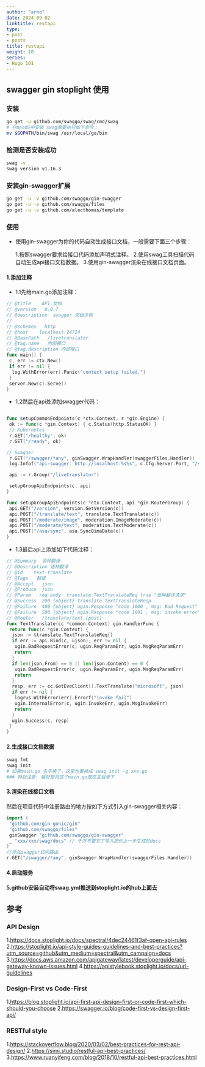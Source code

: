 ```yaml
---
author: "arno"
date: 2024-09-02
linktitle: restapi
type:
- post
- posts
title: restapi
weight: 10
series:
- Hugo 101
---
```


## swagger gin stoplight 使用

### 安装

```bash
go get -u github.com/swaggo/swag/cmd/swag
# 在macOS中安装 swag需要执行如下命令：
mv $GOPATH/bin/swag /usr/local/go/bin
```

### 检测是否安装成功

```bash
swag -v
swag version v1.16.3

```

### 安装gin-swagger扩展

```bash
go get -u -v github.com/swaggo/gin-swagger
go get -u -v github.com/swaggo/files
go get -u -v github.com/alecthomas/template

```

### 使用

- 使用gin-swagger为你的代码自动生成接口文档，一般需要下面三个步骤：

    1.按照swagger要求给接口代码添加声明式注释。
    2.使用swag工具扫描代码自动生成api接口文档数据。
    3.使用gin-swagger渲染在线接口文档页面。

#### 1.添加注释

- 1.1先给main.go添加注释：

```go
// @title    API 文档
// @version   0.0.7
// @description  swagger 文档示例
//
// @schemes   http
// @host    localhost:24724
// @BasePath   /livetranslator
// @tag.name   内部接口
// @tag.description 内部接口
func main() {
 c, err := ctx.New()
 if err != nil {
  log.WithError(err).Panic("context setup failed.")
 }
 server.New(c).Serve()
}

```

- 1.2然后在api处添加swagger代码：

```go

func setupCommonEndpoints(c *ctx.Context, r *gin.Engine) {
 ok := func(c *gin.Context) { c.Status(http.StatusOK) }
 // Kubernetes
 r.GET("/healthy", ok)
 r.GET("/ready", ok)

// Swagger
 r.GET("/swagger/*any", ginSwagger.WrapHandler(swaggerFiles.Handler))
 log.Infof("api-swagger: http://localhost:%s%s", c.Cfg.Server.Port, "/swagger/index.html")

 api := r.Group("/livetranslator")

 setupGroupApiEndpoints(c, api)
}

func setupGroupApiEndpoints(c *ctx.Context, api *gin.RouterGroup) {
 api.GET("/version", version.GetVersion(c))
 api.POST("/translate/text", translate.TextTranslate(c))
 api.POST("/moderate/image", moderation.ImageModerate(c))
 api.POST("/moderate/text", moderation.TextModerate(c))
 api.POST("/asa/sync", asa.SyncQimaData(c))
}
```

- 1.3最后api上添加如下代码注释：

```go
// @Summary  语种翻译
// @Description 语种翻译
// @id    text-translate
// @Tags   翻译
// @Accept   json
// @Produce  json
// @Param   req body  translate.TextTranslateReq true "语种翻译请求"
// @Success  200 {object} translate.TextTranslateResp
// @Failure  400 {object} ugin.Response "code 1000 , msg: Bad Request"
// @Failure  500 {object} ugin.Response "code 1001 , msg: invoke error"
// @Router   /translate/text [post]
func TextTranslate(cc *common.Context) gin.HandlerFunc {
 return func(c *gin.Context) {
  json := &translate.TextTranslateReq{}
  if err := api.Bind(c, &json); err != nil {
   ugin.BadRequestError(c, ugin.ReqParamErr, ugin.MsgReqParamErr)
   return
  }
  if len(json.From) == 0 || len(json.Content) == 0 {
   ugin.BadRequestError(c, ugin.ReqParamErr, ugin.MsgReqParamErr)
   return
  }
  resp, err := cc.GetEveClient().TextTranslate("microsoft", json)
  if err != nil {
   logrus.WithError(err).Errorf("invoke fail")
   ugin.InternalError(c, ugin.InvokeErr, ugin.MsgInvokeErr)
   return
  }
  ugin.Success(c, resp)
 }
}

```

#### 2.生成接口文档数据

```bash
swag fmt
swag init
# 如果main.go 名字换了，这里也要换成 swag init -g xxx.go
### 特别注意: 最好是将这个main.go放在主目录下

```

#### 3.渲染在线接口文档

然后在项目代码中注册路由的地方按如下方式引入gin-swagger相关内容：

```go
import (
 "github.com/gin-gonic/gin"
 "github.com/swaggo/files"
 ginSwagger "github.com/swaggo/gin-swagger"
 _ "xxx/xxx/swag/docs" // 千万不要忘了导入把你上一步生成的docs
)
//添加swagger访问路由
r.GET("/swagger/*any", ginSwagger.WrapHandler(swaggerFiles.Handler))
```

#### 4.启动服务

#### 5.github安装自动将swag.yml推送到stoplight.io的hub上面去

## 参考

### API Design

1.<https://docs.stoplight.io/docs/spectral/4dec24461f3af-open-api-rules>
2.<https://stoplight.io/api-style-guides-guidelines-and-best-practices?utm_source=github&utm_medium=spectral&utm_campaign=docs>
3.<https://docs.aws.amazon.com/apigateway/latest/developerguide/api-gateway-known-issues.html>
4.<https://apistylebook.stoplight.io/docs/url-guidelines>

### Design-First vs Code-First

1.<https://blog.stoplight.io/api-first-api-design-first-or-code-first-which-should-you-choose>
2.<https://swagger.io/blog/code-first-vs-design-first-api/>

### RESTful style

1.<https://stackoverflow.blog/2020/03/02/best-practices-for-rest-api-design/>
2.<https://simi.studio/restful-api-best-practices/>
3.<https://www.ruanyifeng.com/blog/2018/10/restful-api-best-practices.html>
